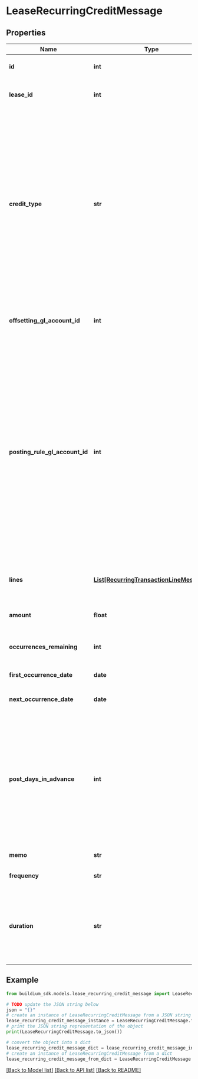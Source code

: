 # LeaseRecurringCreditMessage


## Properties

Name | Type | Description | Notes
------------ | ------------- | ------------- | -------------
**id** | **int** | The unique identifier of the recurring credit schedule. | [optional] 
**lease_id** | **int** | The unique identifier of the lease that the recurring credit will be applied to. | [optional] 
**credit_type** | **str** | Indicates how the credit will be applied.  &lt;ul&gt;&lt;li&gt;WaiveUnpaid - This credit type allows for reversing one or more charges without losing record of what has changed.&lt;/li&gt;&lt;li&gt;Exchange - This credit type allows for one of the following: 1) Reimburse a resident for a out-of-pocket expense, 2) Compensate for a service, 3) Write-off a resident balance considered uncollectable.&lt;/li&gt;&lt;li&gt;PreviouslyDeposited - This credit type allows for issuing a credit against payments that have already been deposited.&lt;/li&gt;&lt;/ul&gt; | [optional] 
**offsetting_gl_account_id** | **int** | Offsetting general ledger account identifier. The offsetting general ledger account acts as the expense account. | [optional] 
**posting_rule_gl_account_id** | **int** | Indicates whether to apply a posting rule when processing the transaction that would only record the credit if a prior payment has been made.        Set the field value to the &lt;b&gt;Rent Income&lt;/b&gt; general ledger account identifier if the credit should only be recorded when a payment was made and applied to the &lt;b&gt;Rent Income&lt;/b&gt; general ledger account.        Set the field value to the &lt;b&gt;Accounts Receivable&lt;/b&gt; general ledger account identifier if the credit should only be recorded when a payment was made and applied to *any* general ledger account.        Set the field value to &lt;b&gt;null&lt;/b&gt; to always record the credit. | [optional] 
**lines** | [**List[RecurringTransactionLineMessage]**](RecurringTransactionLineMessage.md) | Line items describing how the credit is to be allocated when the recurring transaction is processed. | [optional] 
**amount** | **float** | The total amount of the recurring credit based on sum of the &#x60;Lines.Amount&#x60;. | [optional] 
**occurrences_remaining** | **int** | The number of remaining times this recurring credit will be processed. | [optional] 
**first_occurrence_date** | **date** | The date the first occurrence this credit was processed. | [optional] 
**next_occurrence_date** | **date** | The next date the scheduled credit will be processed. | [optional] 
**post_days_in_advance** | **int** | Specifies the number of days ahead of the transaction date the credit will post on the lease ledger. This setting can be used to add the charge to the ledger ahead of the due date for visibility. For example, if the &#x60;FirstOccurrenceDate&#x60; is set to 8/10/2022 and this value is set to 5 then the charge will added to the ledger on 8/5/2022, but will have transaction date of 8/10/2022. | [optional] 
**memo** | **str** | Memo associated with the recurring credit. | [optional] 
**frequency** | **str** | Indicates the frequency at which the recurring credit is processed. | [optional] 
**duration** | **str** | Specifies the period of time/occurrences the recurring payment will be processed. Note, if the &#x60;Frequency&#x60; field is set to &#x60;OneTime&#x60; this field should be set to &#x60;NULL&#x60; as any submitted value will be ignored. | [optional] 

## Example

```python
from buildium_sdk.models.lease_recurring_credit_message import LeaseRecurringCreditMessage

# TODO update the JSON string below
json = "{}"
# create an instance of LeaseRecurringCreditMessage from a JSON string
lease_recurring_credit_message_instance = LeaseRecurringCreditMessage.from_json(json)
# print the JSON string representation of the object
print(LeaseRecurringCreditMessage.to_json())

# convert the object into a dict
lease_recurring_credit_message_dict = lease_recurring_credit_message_instance.to_dict()
# create an instance of LeaseRecurringCreditMessage from a dict
lease_recurring_credit_message_from_dict = LeaseRecurringCreditMessage.from_dict(lease_recurring_credit_message_dict)
```
[[Back to Model list]](../README.md#documentation-for-models) [[Back to API list]](../README.md#documentation-for-api-endpoints) [[Back to README]](../README.md)


